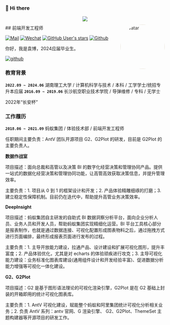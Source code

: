 ### 👋 Hi there

<div align="center">
<img src="https://readme-typing-svg.herokuapp.com/?lines=欢迎大佬来看我;大四狗找工作找麻了&font=Roboto" />
<img src="https://camo.githubusercontent.com/82291b0fe831bfc6781e07fc5090cbd0a8b912bb8b8d4fec0696c881834f81ac/68747470733a2f2f70726f626f742e6d656469612f394575424971676170492e676966"
width="1200"  height="10">
</div>
## 前端开发工程师

<img style="border-radius: 100%; padding-left: 0; margin-left: 10px; filter: brightness(1.2) contrast(.85) saturate(.05) sepia(.2)" src="https://avatars.githubusercontent.com/u/15646325?v=4" width="140" height="140" alt="avatar" align="right">

[![Mail](https://img.shields.io/badge/-yizhixianfish@outlook.com-gray?style=flat-square&logo=gmail&logoColor=red&link=)](mailto:yizhixianfish@outlook.com)
[![Wechat](https://img.shields.io/badge/-13324577612-07c160?style=flat-square&logo=Wechat&logoColor=white)](https://qm.qq.com/q/yWOv19E2XY)
[![GitHub User's stars](https://img.shields.io/github/stars/visiky?style=social)](https://github.com/visiky)
[![Github](https://img.shields.io/github/followers/visiky?label=Follow&style=social)](https://github.com/visiky)

你好，我是袁博，2024应届毕业生。

[![github](https://cdn.jsdelivr.net/gh/turkyden/geek-resume/logo/social/github.png)](https://github.com/yizhixianfish)&nbsp;&nbsp;


### 教育背景

**`2022.09 ~ 2024.06`** 湖南理工大学 / 计算机科学与技术 / 本科 / 工学学士/统招专升本应届
**`2016.09 ~ 2019.06`** 长沙航空职业技术学院 / 导弹维修 / 专科 / 无学士

2022年“长安杯”

### 工作履历

**`2018.06 ~ 2021.09`** 蚂蚁集团 / 体验技术部 / 前端开发工程师

任职期间主要负责：AntV 团队开源项目 G2、G2Plot 的研发，目前是 G2Plot 的主要负责人。

**数据作战室**

项目描述：面向总裁和高管以及决策 BI 的数字化经营决策和管理协同产品。提供一站式的数据化经营决策和管理协同功能，让高管高效获取决策信息，并提升管理效率。

主要负责：1. 项目从 0 到 1 的框架设计和开发；2. 产品体验精雕细琢的打磨；3. 建立稳定性保障机制。目前仍在迭代中，帮助提升高管业务决策效率。

**DeepInsight**

项目描述：蚂蚁集团自主研发的自助式 BI 数据洞察分析平台，面向企业分析人员、业务人员和开发人员，帮助蚂蚁集团实现精细化运营。BI 平台工具核心部分是报表制作，也就是通过数据连接、可视化配置形成图表物料之后，通过拖拽方式进行页面编排，最终形成报表页面进行发布的过程。

主要负责：1. 主导开放能力建设，拉通产品、设计建设和扩展可视化图形，提升丰富度；2. 产品体验优化，尤其是对 echarts 的体验顽疾进行攻克；3. 主导可视化能力建设：业务标准化图表库建设(通用组件设计和开发经验丰富)、促进数据分析能力增强等可视化一体化建设。

**G2、G2Plot**

项目描述：G2 是基于图形语法理论的可视化渲染引擎，G2Plot 是在 G2 基础上封装的开箱即用的统计可视化图表库。

主要负责：1. AntV 可视化建设，赋能整个蚂蚁和阿里集团统计可视化分析相关业务；2. 负责 AntV 系列：antv 官网、G 渲染引擎、 G2、G2Plot、ThemeSet 主题构建器等开源项目的研发工作。


